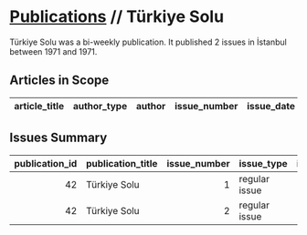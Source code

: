 # [Publications](firstlevel_publications.md) // Türkiye Solu

Türkiye Solu was a bi-weekly publication. It published 2 issues in İstanbul between 1971 and 1971.

## Articles in Scope

| article_title   | author_type   | author   | issue_number   | issue_date   | pages   |
|-----------------|---------------|----------|----------------|--------------|---------|

## Issues Summary

|   publication_id | publication_title   |   issue_number | issue_type    |   issue_year |   issue_month |   issue_day |   printing_house_name |
|-----------------:|:--------------------|---------------:|:--------------|-------------:|--------------:|------------:|----------------------:|
|               42 | Türkiye Solu        |              1 | regular issue |         1971 |             4 |           5 |                   nan |
|               42 | Türkiye Solu        |              2 | regular issue |         1971 |             4 |          19 |                   nan |